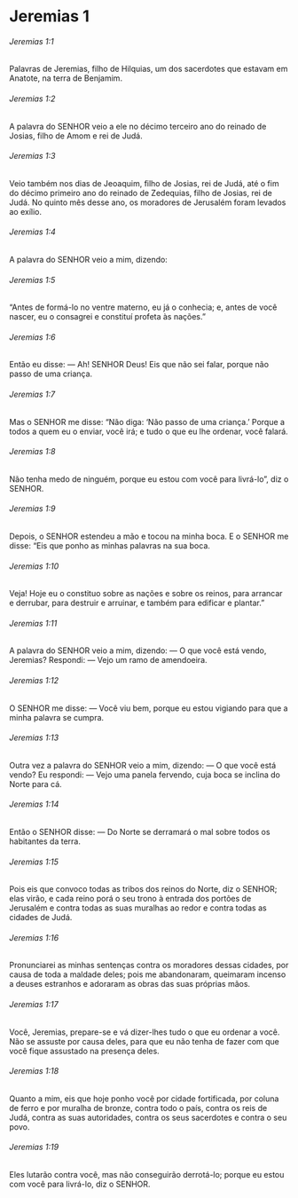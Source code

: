 # Jeremias 1

###### Jeremias 1:1

Palavras de Jeremias, filho de Hilquias, um dos sacerdotes que estavam em Anatote, na terra de Benjamim.

###### Jeremias 1:2

A palavra do SENHOR veio a ele no décimo terceiro ano do reinado de Josias, filho de Amom e rei de Judá.

###### Jeremias 1:3

Veio também nos dias de Jeoaquim, filho de Josias, rei de Judá, até o fim do décimo primeiro ano do reinado de Zedequias, filho de Josias, rei de Judá. No quinto mês desse ano, os moradores de Jerusalém foram levados ao exílio.

###### Jeremias 1:4

A palavra do SENHOR veio a mim, dizendo:

###### Jeremias 1:5

“Antes de formá-lo no ventre materno, eu já o conhecia; e, antes de você nascer, eu o consagrei e constituí profeta às nações.”

###### Jeremias 1:6

Então eu disse: — Ah! SENHOR Deus! Eis que não sei falar, porque não passo de uma criança.

###### Jeremias 1:7

Mas o SENHOR me disse: “Não diga: ‘Não passo de uma criança.’ Porque a todos a quem eu o enviar, você irá; e tudo o que eu lhe ordenar, você falará.

###### Jeremias 1:8

Não tenha medo de ninguém, porque eu estou com você para livrá-lo”, diz o SENHOR.

###### Jeremias 1:9

Depois, o SENHOR estendeu a mão e tocou na minha boca. E o SENHOR me disse: “Eis que ponho as minhas palavras na sua boca.

###### Jeremias 1:10

Veja! Hoje eu o constituo sobre as nações e sobre os reinos, para arrancar e derrubar, para destruir e arruinar, e também para edificar e plantar.”

###### Jeremias 1:11

A palavra do SENHOR veio a mim, dizendo: — O que você está vendo, Jeremias? Respondi: — Vejo um ramo de amendoeira.

###### Jeremias 1:12

O SENHOR me disse: — Você viu bem, porque eu estou vigiando para que a minha palavra se cumpra.

###### Jeremias 1:13

Outra vez a palavra do SENHOR veio a mim, dizendo: — O que você está vendo? Eu respondi: — Vejo uma panela fervendo, cuja boca se inclina do Norte para cá.

###### Jeremias 1:14

Então o SENHOR disse: — Do Norte se derramará o mal sobre todos os habitantes da terra.

###### Jeremias 1:15

Pois eis que convoco todas as tribos dos reinos do Norte, diz o SENHOR; elas virão, e cada reino porá o seu trono à entrada dos portões de Jerusalém e contra todas as suas muralhas ao redor e contra todas as cidades de Judá.

###### Jeremias 1:16

Pronunciarei as minhas sentenças contra os moradores dessas cidades, por causa de toda a maldade deles; pois me abandonaram, queimaram incenso a deuses estranhos e adoraram as obras das suas próprias mãos.

###### Jeremias 1:17

Você, Jeremias, prepare-se e vá dizer-lhes tudo o que eu ordenar a você. Não se assuste por causa deles, para que eu não tenha de fazer com que você fique assustado na presença deles.

###### Jeremias 1:18

Quanto a mim, eis que hoje ponho você por cidade fortificada, por coluna de ferro e por muralha de bronze, contra todo o país, contra os reis de Judá, contra as suas autoridades, contra os seus sacerdotes e contra o seu povo.

###### Jeremias 1:19

Eles lutarão contra você, mas não conseguirão derrotá-lo; porque eu estou com você para livrá-lo, diz o SENHOR.

